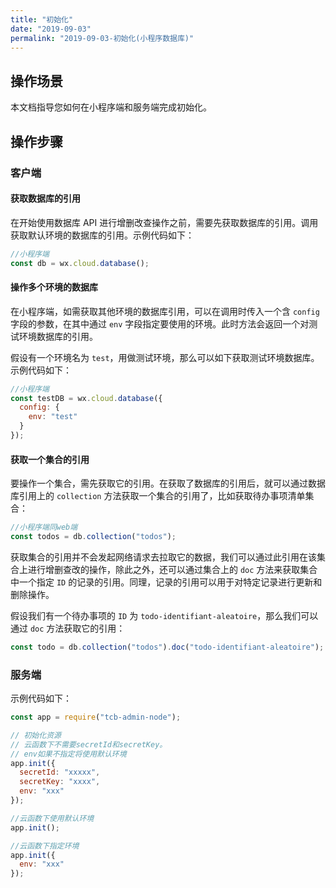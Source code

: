 ```yaml
---
title: "初始化"
date: "2019-09-03"
permalink: "2019-09-03-初始化(小程序数据库)"
---
```


## 操作场景

本文档指导您如何在小程序端和服务端完成初始化。

## 操作步骤

### 客户端

#### 获取数据库的引用

在开始使用数据库 API 进行增删改查操作之前，需要先获取数据库的引用。调用获取默认环境的数据库的引用。示例代码如下：

```javascript
//小程序端
const db = wx.cloud.database();
```

#### 操作多个环境的数据库

在小程序端，如需获取其他环境的数据库引用，可以在调用时传入一个含 `config` 字段的参数，在其中通过 `env` 字段指定要使用的环境。此时方法会返回一个对测试环境数据库的引用。

假设有一个环境名为 `test`，用做测试环境，那么可以如下获取测试环境数据库。示例代码如下：

```javascript
//小程序端
const testDB = wx.cloud.database({
  config: {
    env: "test"
  }
});
```

#### 获取一个集合的引用

要操作一个集合，需先获取它的引用。在获取了数据库的引用后，就可以通过数据库引用上的 `collection` 方法获取一个集合的引用了，比如获取待办事项清单集合：

```javascript
//小程序端同web端
const todos = db.collection("todos");
```

获取集合的引用并不会发起网络请求去拉取它的数据，我们可以通过此引用在该集合上进行增删查改的操作，除此之外，还可以通过集合上的 `doc` 方法来获取集合中一个指定 `ID` 的记录的引用。同理，记录的引用可以用于对特定记录进行更新和删除操作。

假设我们有一个待办事项的 `ID` 为 `todo-identifiant-aleatoire`，那么我们可以通过 `doc` 方法获取它的引用：

```javascript
const todo = db.collection("todos").doc("todo-identifiant-aleatoire");
```

### 服务端

示例代码如下：

```javascript
const app = require("tcb-admin-node");

// 初始化资源
// 云函数下不需要secretId和secretKey。
// env如果不指定将使用默认环境
app.init({
  secretId: "xxxxx",
  secretKey: "xxxx",
  env: "xxx"
});

//云函数下使用默认环境
app.init();

//云函数下指定环境
app.init({
  env: "xxx"
});
```
